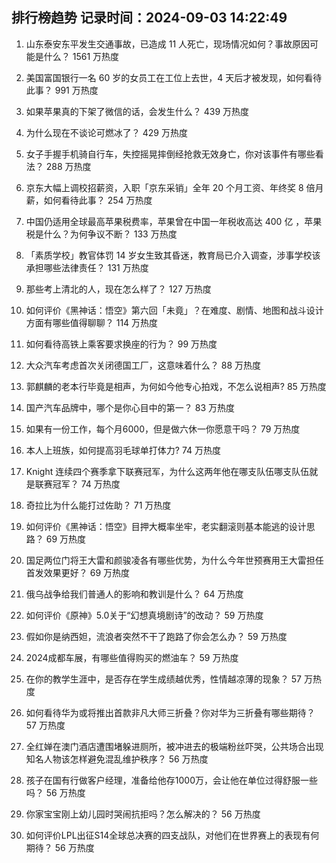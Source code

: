 
## 排行榜趋势 记录时间：2024-09-03 14:22:49
  
  1. 山东泰安东平发生交通事故，已造成 11 人死亡，现场情况如何？事故原因可能是什么？ 1561 万热度
    
  2. 美国富国银行一名 60 岁的女员工在工位上去世，4 天后才被发现，如何看待此事？ 991 万热度
    
  3. 如果苹果真的下架了微信的话，会发生什么？ 439 万热度
    
  4. 为什么现在不谈论可燃冰了？ 429 万热度
    
  5. 女子手握手机骑自行车，失控摇晃摔倒经抢救无效身亡，你对该事件有哪些看法？ 288 万热度
    
  6. 京东大幅上调校招薪资，入职「京东采销」全年 20 个月工资、年终奖 8 倍月薪，如何看待此事？ 254 万热度
    
  7. 中国仍适用全球最高苹果税费率，苹果曾在中国一年税收高达 400 亿 ，苹果税是什么？为何争议不断？ 133 万热度
    
  8. 「素质学校」教官体罚 14 岁女生致其昏迷，教育局已介入调查，涉事学校该承担哪些法律责任？ 131 万热度
    
  9. 那些考上清北的人，现在怎么样了？ 127 万热度
    
  10. 如何评价《黑神话：悟空》第六回「未竟」？在难度、剧情、地图和战斗设计方面有哪些值得聊聊？ 114 万热度
    
  11. 如何看待高铁上乘客要求换座的行为？ 99 万热度
    
  12. 大众汽车考虑首次关闭德国工厂，这意味着什么？ 88 万热度
    
  13. 郭麒麟的老本行毕竟是相声，为何如今他专心拍戏，不怎么说相声? 85 万热度
    
  14. 国产汽车品牌中，哪个是你心目中的第一？ 83 万热度
    
  15. 如果有一份工作，每个月6000，但是做六休一你愿意干吗？ 79 万热度
    
  16. 本人上班族，如何提高羽毛球单打体力? 74 万热度
    
  17. Knight 连续四个赛季拿下联赛冠军，为什么这两年他在哪支队伍哪支队伍就是联赛冠军？ 74 万热度
    
  18. 奇拉比为什么能打过佐助？ 71 万热度
    
  19. 如何评价《黑神话：悟空》目押大概率坐牢，老实翻滚则基本能逃的设计思路？ 69 万热度
    
  20. 国足两位门将王大雷和颜骏凌各有哪些优势，为什么今年世预赛用王大雷担任首发效果更好？ 69 万热度
    
  21. 俄乌战争给我们普通人的影响和教训是什么？ 64 万热度
    
  22. 如何评价《原神》5.0关于“幻想真境剧诗”的改动？ 59 万热度
    
  23. 假如你是纳西妲，流浪者突然不干了跑路了你会怎么办？ 59 万热度
    
  24. 2024成都车展，有哪些值得购买的燃油车？ 59 万热度
    
  25. 在你的教学生涯中，是否存在学生成绩越优秀，性情越凉薄的现象？ 57 万热度
    
  26. 如何看待华为或将推出首款非凡大师三折叠？你对华为三折叠有哪些期待？ 57 万热度
    
  27. 全红婵在澳门酒店遭围堵躲进厕所，被冲进去的极端粉丝吓哭，公共场合出现知名人物该怎样避免混乱维护秩序？ 56 万热度
    
  28. 孩子在国有行做客户经理，准备给他存1000万，会让他在单位过得舒服一些吗？ 56 万热度
    
  29. 你家宝宝刚上幼儿园时哭闹抗拒吗？怎么解决的？ 56 万热度
    
  30. 如何评价LPL出征S14全球总决赛的四支战队，对他们在世界赛上的表现有何期待？ 56 万热度
    